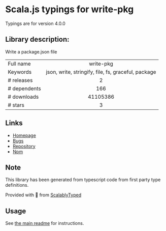 
# Scala.js typings for write-pkg

Typings are for version 4.0.0

## Library description:
Write a package.json file

|                    |                 |
| ------------------ | :-------------: |
| Full name          | write-pkg |
| Keywords           | json, write, stringify, file, fs, graceful, package |
| # releases         | 2 |
| # dependents       | 166 |
| # downloads        | 41105386 |
| # stars            | 3 |

## Links
- [Homepage](https://github.com/sindresorhus/write-pkg#readme)
- [Bugs](https://github.com/sindresorhus/write-pkg/issues)
- [Repository](https://github.com/sindresorhus/write-pkg)
- [Npm](https://www.npmjs.com/package/write-pkg)
    


## Note
This library has been generated from typescript code from first party type definitions.

Provided with :purple_heart: from [ScalablyTyped](https://github.com/oyvindberg/ScalablyTyped)

## Usage
See [the main readme](../../readme.md) for instructions.



